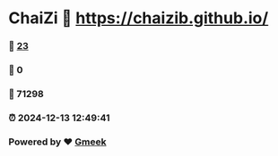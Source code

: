 # ChaiZi :link: https://chaizib.github.io/ 
### :page_facing_up: [23](https://chaizib.github.io//tag.html) 
### :speech_balloon: 0 
### :hibiscus: 71298 
### :alarm_clock: 2024-12-13 12:49:41 
### Powered by :heart: [Gmeek](https://github.com/Meekdai/Gmeek)
